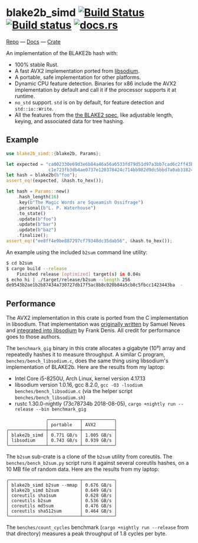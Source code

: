 # blake2b_simd [![Build Status](https://travis-ci.org/oconnor663/blake2b_simd.svg?branch=master)](https://travis-ci.org/oconnor663/blake2b_simd) [![Build status](https://ci.appveyor.com/api/projects/status/yq6eo0b6ong2l0xj/branch/master?svg=true)](https://ci.appveyor.com/project/oconnor663/blake2b-simd/branch/master) [![docs.rs](https://docs.rs/blake2b_simd/badge.svg)](https://docs.rs/blake2b_simd)

[Repo](https://github.com/oconnor663/blake2b_simd) — [Docs](https://docs.rs/blake2b_simd) — [Crate](https://crates.io/crates/blake2b_simd)

An implementation of the BLAKE2b hash with:

- 100% stable Rust.
- A fast AVX2 implementation ported from [libsodium](https://github.com/jedisct1/libsodium).
- A portable, safe implementation for other platforms.
- Dynamic CPU feature detection. Binaries for x86 include the AVX2 implementation by default
  and call it if the processor supports it at runtime.
- `no_std` support. `std` is on by default, for feature detection and `std::io::Write`.
- All the features from the [the BLAKE2 spec](https://blake2.net/blake2.pdf), like adjustable
  length, keying, and associated data for tree hashing.

## Example

```rust
use blake2b_simd::{blake2b, Params};

let expected = "ca002330e69d3e6b84a46a56a6533fd79d51d97a3bb7cad6c2ff43b354185d6d\
                c1e723fb3db4ae0737e120378424c714bb982d9dc5bbd7a0ab318240ddd18f8d";
let hash = blake2b(b"foo");
assert_eq!(expected, &hash.to_hex());

let hash = Params::new()
    .hash_length(16)
    .key(b"The Magic Words are Squeamish Ossifrage")
    .personal(b"L. P. Waterhouse")
    .to_state()
    .update(b"foo")
    .update(b"bar")
    .update(b"baz")
    .finalize();
assert_eq!("ee8ff4e9be887297cf79348dc35dab56", &hash.to_hex());
```

An example using the included `b2sum` command line utility:

```bash
$ cd b2sum
$ cargo build --release
    Finished release [optimized] target(s) in 0.04s
$ echo hi | ./target/release/b2sum --length 256
de9543b2ae1b2b87434a730727db17f5ac8b8c020b84a5cb8c5fbcc1423443ba  -
```

## Performance

The AVX2 implementation in this crate is ported from the C implementation in libsodium. That
implementation was [originally written](https://github.com/sneves/blake2-avx2) by Samuel Neves
and [integrated into libsodium](https://github.com/jedisct1/libsodium/commit/0131a720826045e476e6dd6a8e7a1991f1d941aa)
by Frank Denis. All credit for performance goes to those authors.

The `benchmark_gig` binary in this crate allocates a gigabyte (10⁹) array and repeatedly hashes
it to measure throughput. A similar C program, `benches/bench_libsodium.c`, does the same thing
using libsodium's implementation of BLAKE2b. Here are the results from my laptop:

- Intel Core i5-8250U, Arch Linux, kernel version 4.17.13
- libsodium version 1.0.16, gcc 8.2.0, `gcc -O3 -lsodium benches/bench_libsodium.c` (via the
  helper script `benches/bench_libsodium.sh`)
- rustc 1.30.0-nightly (73c78734b 2018-08-05), `cargo +nightly run --release --bin benchmark_gig`

```table
               ╭────────────┬────────────╮
               │ portable   │ AVX2       │
╭──────────────┼────────────┼────────────┤
│ blake2b_simd │ 0.771 GB/s │ 1.005 GB/s │
│ libsodium    │ 0.743 GB/s │ 0.939 GB/s │
╰──────────────┴────────────┴────────────╯
```

The `b2sum` sub-crate is a clone of the `b2sum` utility from coreutils. The
`benches/bench_b2sum.py` script runs it against several coreutils hashes, on a 10 MB file of
random data. Here are the results from my laptop:

```table
╭───────────────────────────┬────────────╮
│ blake2b_simd b2sum --mmap │ 0.676 GB/s │
│ blake2b_simd b2sum        │ 0.649 GB/s │
│ coreutils sha1sum         │ 0.628 GB/s │
│ coreutils b2sum           │ 0.536 GB/s │
│ coreutils md5sum          │ 0.476 GB/s │
│ coreutils sha512sum       │ 0.464 GB/s │
╰───────────────────────────┴────────────╯
```

The `benches/count_cycles` benchmark (`cargo +nightly run --release` from that directory)
measures a peak throughput of 1.8 cycles per byte.
